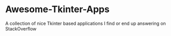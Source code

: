 # Awesome-Tkinter-Apps
A collection of nice Tkinter based applications I find or end up answering on StackOverflow 
